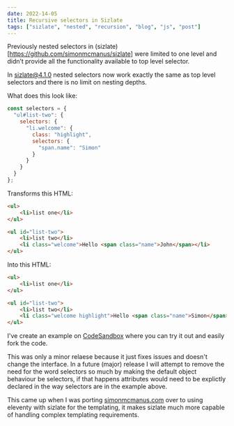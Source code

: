 ```yaml
---
date: 2022-14-05
title: Recursive selectors in Sizlate
tags: ["sizlate", "nested", "recursion", "blog", "js", "post"]
---
```



Previously nested selectors in (sizlate)[https://github.com/simonmcmanus/sizlate] were limited to one level and didn’t provide all the functionality available to top level selector. 

In [sizlate@4.1.0](https://www.npmjs.com/package/sizlate) nested selectors now work exactly the same as top level selectors and there is no limit on nesting depths. 

What does this look like:

```js
const selectors = {
  "ul#list-two": {
    selectors: {
      "li.welcome": {
        class: "highlight",
        selectors: {
          "span.name": "Simon"
        }
      }
    }
  }
};

```


Transforms this HTML: 

```html
<ul>
    <li>list one</li>
</ul>

<ul id="list-two">
    <li>list two</li>
    <li class="welcome">Hello <span class="name">John</span></li>
</ul>
```

Into this HTML:


```html
<ul>
    <li>list one</li>
</ul>

<ul id="list-two">
    <li>list two</li>
    <li class="welcome highlight">Hello <span class="name">Simon</span></li>
</ul>
```

I've create an example on 
[CodeSandbox](https://codesandbox.io/s/sizlate-nested-cix0y7) where you can try it out and easily fork the code. 


This was only a minor relaese because it just fixes issues and doesn't change the interface. In a future (major) release I will attempt to remove the need for the word selectors so much by making the default object behaviour be selectors, if that happens attributes would need to be explictly declared in the way selectors are in the example above. 


This came up when I was porting [simonmcmanus.com](http://simonmcmanus.com) over to using eleventy with sizlate for the templating, it makes sizlate much more capable of handling complex templating requirements.